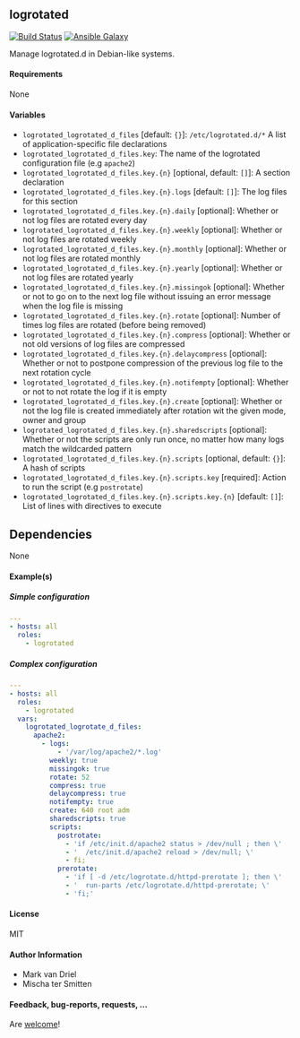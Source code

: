 ## logrotated

[![Build Status](https://travis-ci.org/Oefenweb/ansible-logrotated.svg?branch=master)](https://travis-ci.org/Oefenweb/ansible-logrotated) [![Ansible Galaxy](http://img.shields.io/badge/ansible--galaxy-logrotated-blue.svg)](https://galaxy.ansible.com/list#/roles/4827)

Manage logrotated.d in Debian-like systems.

#### Requirements

None

#### Variables

* `logrotated_logrotated_d_files` [default: `{}`]: `/etc/logrotated.d/*` A list of application-specific file declarations
* `logrotated_logrotated_d_files.key`: The name of the logrotated configuration file (e.g `apache2`)
* `logrotated_logrotated_d_files.key.{n}` [optional, default: `[]`]: A section declaration
* `logrotated_logrotated_d_files.key.{n}.logs` [default: `[]`]: The log files for this section
* `logrotated_logrotated_d_files.key.{n}.daily` [optional]: Whether or not log files are rotated every day
* `logrotated_logrotated_d_files.key.{n}.weekly` [optional]: Whether or not log files are rotated weekly
* `logrotated_logrotated_d_files.key.{n}.monthly` [optional]: Whether or not log files are rotated monthly
* `logrotated_logrotated_d_files.key.{n}.yearly` [optional]: Whether or not log files are rotated yearly
* `logrotated_logrotated_d_files.key.{n}.missingok` [optional]: Whether or not to go on to the next log file without issuing an error message when the  log  file is missing
* `logrotated_logrotated_d_files.key.{n}.rotate` [optional]: Number of times log files are rotated (before being removed)
* `logrotated_logrotated_d_files.key.{n}.compress` [optional]: Whether or not old versions of log files are compressed
* `logrotated_logrotated_d_files.key.{n}.delaycompress` [optional]: Whether or not to postpone compression of the previous log file to the next rotation cycle
* `logrotated_logrotated_d_files.key.{n}.notifempty` [optional]: Whether or not to not rotate the log if it is empty
* `logrotated_logrotated_d_files.key.{n}.create` [optional]: Whether or not the log file is created immediately after rotation wit the given mode, owner and group
* `logrotated_logrotated_d_files.key.{n}.sharedscripts` [optional]: Whether or not the scripts are only run once, no matter how many logs match the wildcarded  pattern
* `logrotated_logrotated_d_files.key.{n}.scripts` [optional, default: `{}`]: A hash of scripts
* `logrotated_logrotated_d_files.key.{n}.scripts.key` [required]: Action to run the script (e.g `postrotate`)
* `logrotated_logrotated_d_files.key.{n}.scripts.key.{n}` [default: `[]`]: List of lines with directives to execute

## Dependencies

None

#### Example(s)

##### Simple configuration

```yaml
---
- hosts: all
  roles:
    - logrotated
```

##### Complex configuration

```yaml
---
- hosts: all
  roles:
    - logrotated
  vars:
    logrotated_logrotate_d_files:
      apache2:
        - logs:
            - '/var/log/apache2/*.log'
          weekly: true
          missingok: true
          rotate: 52
          compress: true
          delaycompress: true
          notifempty: true
          create: 640 root adm
          sharedscripts: true
          scripts:
            postrotate:
              - 'if /etc/init.d/apache2 status > /dev/null ; then \'
              - '  /etc/init.d/apache2 reload > /dev/null; \'
              - fi;
            prerotate:
              - 'if [ -d /etc/logrotate.d/httpd-prerotate ]; then \'
              - '  run-parts /etc/logrotate.d/httpd-prerotate; \'
              - 'fi;'
```

#### License

MIT

#### Author Information

* Mark van Driel
* Mischa ter Smitten

#### Feedback, bug-reports, requests, ...

Are [welcome](https://github.com/Oefenweb/ansible-logrotated/issues)!
